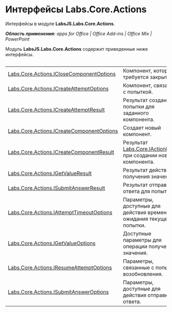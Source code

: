 
# Интерфейсы Labs.Core.Actions
Интерфейсы в модуле **LabsJS.Labs.Core.Actions**.

 _**Область применения:** apps for Office | Office Add-ins | Office Mix | PowerPoint_

Модуль **LabsJS.Labs.Core.Actions** содержит приведенные ниже интерфейсы.

## 


|||
|:-----|:-----|
|[Labs.Core.Actions.ICloseComponentOptions](../../reference/office-mix/labs.core.actions.iclosecomponentoptions.md)|Компонент, который требуется закрыть.|
|[Labs.Core.Actions.ICreateAttemptOptions](../../reference/office-mix/labs.core.actions.icreateattemptoptions.md)|Компонент, связанный с попыткой.|
|[Labs.Core.Actions.ICreateAttemptResult](../../reference/office-mix/labs.core.actions.icreateattemptresult.md)|Результат создания попытки для заданного компонента.|
|[Labs.Core.Actions.ICreateComponentOptions](../../reference/office-mix/labs.core.actions.icreatecomponentoptions.md)|Создает новый компонент.|
|[Labs.Core.Actions.ICreateComponentResult](../../reference/office-mix/labs.core.actions.icreatecomponentresult.md)|Результат [Labs.Core.IActionResult](../../reference/office-mix/labs.core.iactionresult.md) при создании нового компонента.|
|[Labs.Core.Actions.IGetValueResult](../../reference/office-mix/labs.core.actions.igetvalueresult.md)|Результат действия получения значения.|
|[Labs.Core.Actions.ISubmitAnswerResult](../../reference/office-mix/labs.core.actions.isubmitanswerresult.md)|Результат отправки ответа для попытки.|
|[Labs.Core.Actions.IAttemptTimeoutOptions](../../reference/office-mix/labs.core.actions.iattempttimeoutoptions.md)|Параметры, доступные для действия времени ожидания текущей попытки.|
|[Labs.Core.Actions.IGetValueOptions](../../reference/office-mix/labs.core.actions.igetvalueoptions.md)|Доступные параметры для операции получения значения.|
|[Labs.Core.Actions.IResumeAttemptOptions](../../reference/office-mix/labs.core.actions.iresumeattemptoptions.md)|Параметры, связанные с попыткой возобновления.|
|[Labs.Core.Actions.ISubmitAnswerOptions](../../reference/office-mix/labs.core.actions.isubmitansweroptions.md)|Параметры, доступные для действия отправки ответа.|
